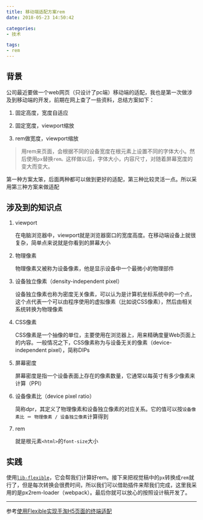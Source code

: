 ```yaml
---
title: 移动端适配方案rem
date: 2018-05-23 14:50:42

categories:
- 技术

tags:
- rem
---
```


## 背景

公司最近要做一个web网页（只设计了pc端）移动端的适配，我也是第一次做涉及到移动端的开发，前期在网上查了一些资料，总结方案如下：

1. 固定高度，宽度自适应

2. 固定宽度，viewport缩放

3. rem做宽度，viewport缩放

> 用rem来页面，会根据不同的设备宽度在根元素上设置不同的字体大小。然后使用`px`替换`rem。`这样做以后，字体大小，内容尺寸，对随着屏幕宽度的变大而变大。

第一种方案太笨，后面两种都可以做到更好的适配，第三种比较灵活一点。所以采用第三种方案来做适配

## 涉及到的知识点

1. viewport
 
   在电脑浏览器中，viewport就是浏览器窗口的宽度高度。在移动端设备上就很复杂，简单点来说就是你看到的屏幕大小

2. 物理像素

   物理像素又被称为设备像素，他是显示设备中一个最微小的物理部件

3. 设备独立像素（density-independent pixel）

   设备独立像素也称为密度无关像素，可以认为是计算机坐标系统中的一个点，这个点代表一个可以由程序使用的虚拟像素（比如说CSS像素），然后由相关系统转换为物理像素

4. CSS像素

   CSS像素是一个抽像的单位，主要使用在浏览器上，用来精确度量Web页面上的内容。一般情况之下，CSS像素称为与设备无关的像素（device-independent pixel），简称DIPs

5. 屏幕密度

   屏幕密度是指一个设备表面上存在的像素数量，它通常以每英寸有多少像素来计算（PPI）

6. 设备像素比（device pixel ratio）

   简称dpr，其定义了物理像素和设备独立像素的对应关系。它的值可以按```设备像素比 ＝ 物理像素 / 设备独立像素```计算得到

7. rem

   就是根元素`<html>`的`font-size`大小

## 实践

使用[`lib-flexible`][1]，它会帮我们计算好rem。接下来把视觉稿中的`px`转换成`rem`就行了，但是每次转换会很费时间，所以我们可以借助插件来帮我们完成，这里我采用的是px2rem-loader（webpack）。最后你就可以放心的按照设计稿开发了。

---------------------------------------

参考[使用Flexible实现手淘H5页面的终端适配][2]

[1]: https://github.com/amfe/lib-flexible
[2]: https://github.com/amfe/article/issues/17
